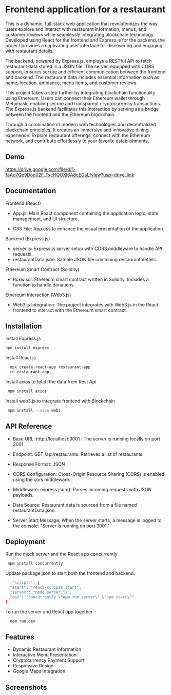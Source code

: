 
# Frontend application for a restaurant

This is a dynamic, full-stack web application that revolutionizes the way users explore and interact with restaurant information, menus, and customer reviews while seamlessly integrating blockchain technology. Developed using React for the frontend and Express.js for the backend, the project provides a captivating user interface for discovering and engaging with restaurant details.

The backend, powered by Express.js, employs a RESTful API to fetch restaurant data stored in a JSON file. The server, equipped with CORS support, ensures secure and efficient communication between the frontend and backend. The restaurant data includes essential information such as name, location, ambiance, menu items, and customer reviews.

This project takes a step further by integrating blockchain functionality using Ethereum. Users can connect their Ethereum wallet through Metamask, enabling secure and transparent cryptocurrency transactions. The Express.js backend facilitates this interaction by serving as a bridge between the frontend and the Ethereum blockchain.

Through a combination of modern web technologies and decentralized blockchain principles, It creates an immersive and innovative dining experience. Explore restaurant offerings, connect with the Ethereum network, and contribute effortlessly to your favorite establishments.


## Demo

https://drive.google.com/file/d/1-1aAo7Qe9Doo02F_TxcHQOXI6A8cEGsL/view?usp=drive_link

## Documentation
Frontend (React)

* App.js: Main React component containing the application logic, state management, and UI structure.

* CSS File: App.css to enhance the visual presentation of the application.

Backend (Express.js)

* server.js: Express.js server setup with CORS middleware to handle API requests.
* restaurantData.json: Sample JSON file containing restaurant details.

Ethereum Smart Contract (Solidity)

* Roxw.sol: Ethereum smart contract written in Solidity. Includes a function to handle donations.

Ethereum Interaction (Web3.js)
* Web3.js Integration: The project integrates with Web3.js in the React frontend to interact with the Ethereum smart contract.



## Installation

Install Express.js

```bash
npm install express
```

Install React.js

```bash
  npx create-react-app restaurant-app
  cd restaurant-app
```

Install axios to fetch the data from Rest Api

```bash
 npm install axios

```

Install web3.js to integrate frontend with Blockchain

```bash
 npm install --save web3

```


## API Reference

* Base URL: http://localhost:3001 : The server is running locally on port 3001.

* Endpoint: GET /api/restaurants: Retrieves a list of restaurants.
* Response Format: JSON

* CORS Configuration: Cross-Origin Resource Sharing (CORS) is enabled using the cors middleware.

* Middleware: express.json(): Parses incoming requests with JSON payloads.

* Data Source: Restaurant data is sourced from a file named restaurantData.json.


* Server Start Message: When the server starts, a message is logged to the console: "Server is running on port 3001."
## Deployment




Run the mock server and the React app concurrently

```bash
 npm install concurrently
```

Update package.json to start both the frontend and backend:

```bash
   "scripts": {
  "start": "react-scripts start",
  "server": "node server.js",
  "dev": "concurrently \"npm run server\" \"npm start\""
}
```
To run the server and React app together

```bash
  npm run dev
```


## Features

* Dynamic Restaurant Information
* Interactive Menu Presentation
* Cryptocurrency Payment Support
* Responsive Design
* Google Maps Integration




## Screenshots



